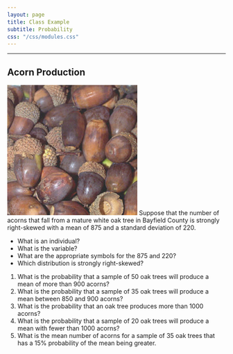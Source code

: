 ```yaml
---
layout: page
title: Class Example
subtitle: Probability
css: "/css/modules.css"
---
```


----

## Acorn Production
<img src="zimgs/acorns.jpg" alt="Acorns" class="img-right">
Suppose that the number of acorns that fall from a mature white oak tree in Bayfield County is strongly right-skewed with a mean of 875 and a standard deviation of 220.

* What is an individual?
* What is the variable?
* What are the appropriate symbols for the 875 and 220?
* Which distribution is strongly right-skewed?

1. What is the probability that a sample of 50 oak trees will produce a mean of more than 900 acorns?
1. What is the probability that a sample of 35 oak trees will produce a mean between 850 and 900 acorns?
1. What is the probability that an oak tree produces more than 1000 acorns?
1. What is the probability that a sample of 20 oak trees will produce a mean with fewer than 1000 acorns?
1. What is the mean number of acorns for a sample of 35 oak trees that has a 15% probability of the mean being greater.
